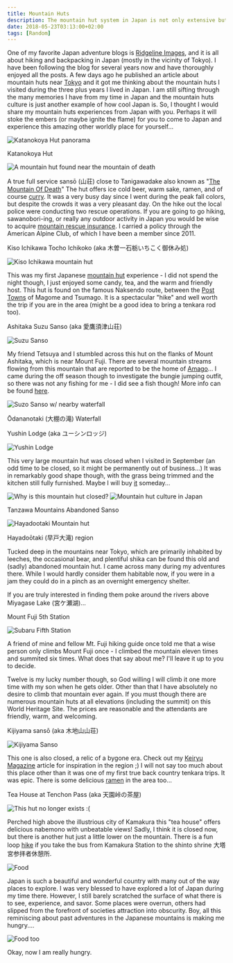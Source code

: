 ```yaml
---
title: Mountain Huts
description: The mountain hut system in Japan is not only extensive but also many can be quite luxurious...
date: 2018-05-23T03:13:00+02:00
tags: [Random]
---
```

<div class="text-lg mt-2">
<p class="mb-2">One of my favorite Japan adventure blogs is <a href="http://ridgelineimages.com" target="_blank" rel="noopener" class="text-red-500 hover:bg-red-500 hover:text-white">Ridgeline Images</a>, and it is all about hiking and backpacking in Japan (mostly in the vicinity of Tokyo). I have been following the blog for several years now and have thoroughly enjoyed all the posts. A few days ago he published an article about mountain huts near <a href="http://ridgelineimages.com/musings/tokyo-hiking-mountain-huts-to-stay-for-free/" target="_blank" rel="noopener" class="text-red-500 hover:bg-red-500 hover:text-white">Tokyo</a> and it got me thinking about the mountain huts I visited during the three plus years I lived in Japan. I am still sifting through the many memories I have from my time in Japan and the mountain huts culture is just another example of how cool Japan is. So, I thought I would share my mountain huts experiences from Japan with you. Perhaps it will stoke the embers (or maybe ignite the flame) for you to come to Japan and experience this amazing other worldly place for yourself...</p>

<img class="w-8/12 rounded-lg shadow-lg mx-auto" src="https://fallfish-tenkara-images.s3-us-west-1.amazonaws.com/FfT+-+Mountain+Huts/Japan-Mountain-Huts-Tenkara-Exploring-Katanokoya-Hut-panorama.jpg" alt="Katanokoya Hut panorama" />

<p class="font-bold text-lg">Katanokoya Hut</p>
<img class="w-8/12 rounded-lg shadow-lg mx-auto" src="https://fallfish-tenkara-images.s3-us-west-1.amazonaws.com/FfT+-+Mountain+Huts/Japan-Mountain-Huts-Tenkara-Exploring-Katanokoya-Hut.jpg" alt="A mountain hut found near the mountain of death" />

<p class="mt-2 mb-2">A true full service sansō (山荘) close to Tanigawadake also known as "<a href="https://www.fallfishtenkara.com/climbing-the-mountain-of-death/" target="_blank" rel="noopener" class="text-red-500 hover:bg-red-500 hover:text-white">The Mountain Of Death</a>" The hut offers ice cold beer, warm sake, ramen, and of course <a href="https://www.justonecookbook.com/pressure-cooker-japanese-curry/" target="_blank" rel="noopener" class="text-red-500 hover:bg-red-500 hover:text-white">curry</a>. It was a very busy day since I went during the peak fall colors, but despite the crowds it was a very pleasant day. On the hike out the local police were conducting two rescue operations. If you are going to go hiking, sawanobori-ing, or really any outdoor activity in Japan you would be wise to acquire <a href="http://ridgelineimages.com/musings/hiking-in-japan-why-insurance-matters/" target="_blank" rel="noopener" class="text-red-500 hover:bg-red-500 hover:text-white">mountain rescue insurance</a>. I carried a policy through the American Alpine Club, of which I have been a member since 2011.</p>

<p class="font-bold text-lg">Kiso Ichikawa Tocho Ichikoko (aka 木曽一石栃いちこく御休み処)</p>
<img class="w-8/12 rounded-lg shadow-lg mx-auto" src="https://fallfish-tenkara-images.s3-us-west-1.amazonaws.com/FfT+-+Mountain+Huts/Japan-Mountain-Huts-Tenkara-Exploring-Kiso-Ichikawa.jpg" alt="Kiso Ichikawa mountain hut" />

<p class="mt-2 mb-2">This was my first Japanese <a href="http://tumago.jp/blog/post-1050.html" target="_blank" rel="noopener" class="text-red-500 hover:bg-red-500 hover:text-white">mountain hut</a> experience - I did not spend the night though, I just enjoyed some candy, tea, and the warm and friendly host. This hut is found on the famous Naksendo route, between the <a href="https://donnykimball.com/kiso-valley-43cc25dc0179" target="_blank" rel="noopener" class="text-red-500 hover:bg-red-500 hover:text-white">Post Towns</a> of Magome and Tsumago. It is a spectacular "hike" and well worth the trip if you are in the area (might be a good idea to bring a tenkara rod too).</p>

<p class="font-bold text-lg">Ashitaka Suzu Sanso (aka 愛鷹須津山荘)</p>
<img class="w-8/12 rounded-lg shadow-lg mx-auto" src="https://fallfish-tenkara-images.s3-us-west-1.amazonaws.com/FfT+-+Mountain+Huts/Japan-Mountain-Huts-Tenkara-Exploring-Ashitaka-Suzu-Sanso.jpg" alt="Suzu Sanso" />

<p class="mt-2 mb-2">My friend Tetsuya and I stumbled across this hut on the flanks of Mount Ashitaka, which is near Mount Fuji. There are several mountain streams flowing from this mountain that are reported to be the home of <a href="https://www.fallfishtenkara.com/amago/" target="_blank" rel="noopener noreferrer" class="text-red-500 hover:bg-red-500 hover:text-white">Amago</a>... I came during the off season though to investigate the bungie jumping outfit, so there was not any fishing for me - I did see a fish though! More info can be found <a href="https://www.yamareco.com/modules/yamainfo/ptinfo.php?ptid=3709" target="_blank" rel="noopener" class="text-red-500 hover:bg-red-500 hover:text-white">here</a>.</p>

<img class="w-8/12 rounded-lg shadow-lg mx-auto" src="https://fallfish-tenkara-images.s3-us-west-1.amazonaws.com/FfT+-+Mountain+Huts/Japan-Mountain-Huts-Tenkara-Exploring-Ashitaka-Suzu-Sanso-waterfall.jpg" alt="Suzo Sanso w/ nearby waterfall" />
<p class="w-1/4 mx-auto text-sm italic mb-4">Ōdananotaki (大棚の滝) Waterfall</p>

<p class="font-bold text-lg">Yushin Lodge (aka ユーシンロッジ)</p>
<img class="w-8/12 rounded-lg shadow-lg mx-auto" src="https://fallfish-tenkara-images.s3-us-west-1.amazonaws.com/FfT+-+Mountain+Huts/Japan-Mountain-Huts-Tenkara-Exploring-Yushin-Lodge.jpg" alt="Yushin Lodge" />

<p class="mt-2 mb-2">This very large mountain hut was closed when I visited in September (an odd time to be closed, so it might be permanently out of business...) It was in remarkably good shape though, with the grass being trimmed and the kitchen still fully furnished. Maybe I will buy <a href="http://jp.zekkeijapan.com/article/index/748/?language=ja" target="_blank" rel="noopener" class="text-red-500 hover:bg-red-500 hover:text-white">it</a> someday...</p>

<img class="w-8/12 rounded-lg shadow-lg mx-auto" src="https://fallfish-tenkara-images.s3-us-west-1.amazonaws.com/FfT+-+Mountain+Huts/Japan-Mountain-Huts-Tenkara-Exploring-Yushin-Lodge-1.jpg" alt="Why is this mountain hut closed?" />

<img class="w-8/12 rounded-lg shadow-lg mx-auto" src="https://fallfish-tenkara-images.s3-us-west-1.amazonaws.com/FfT+-+Mountain+Huts/Japan-Mountain-Huts-Tenkara-Exploring-Yushin-Lodge-3.jpg" alt="Mountain hut culture in Japan" />

<p class="font-bold text-lg">Tanzawa Mountains Abandoned Sanso</p>
<img class="w-8/12 rounded-lg shadow-lg mx-auto" src="https://fallfish-tenkara-images.s3-us-west-1.amazonaws.com/FfT+-+Mountain+Huts/Japan-Mountain-Huts-Tenkara-Exploring-Abandoned-Hayadoo%CC%84taki.jpg" alt="Hayadootaki Mountain hut" />

<p class="w-1/4 mx-auto text-sm italic mb-4">Hayadoōtaki (早戸大滝) region</p>

<p class="mt-2 mb-2">Tucked deep in the mountains near Tokyo, which are primarily inhabited by leeches, the occasional bear, and plentiful shika can be found this old and (sadly) abandoned mountain hut. I came across many during my adventures there. While I would hardly consider them habitable now, if you were in a jam they could do in a pinch as an overnight emergency shelter.</p>

<p class="mt-2 mb-2">If you are truly interested in finding them poke around the rivers above Miyagase Lake (宮ケ瀬湖)...</p>

<p class="font-bold text-lg">Mount Fuji 5th Station</p>
<img class="w-8/12 rounded-lg shadow-lg mx-auto" src="https://fallfish-tenkara-images.s3-us-west-1.amazonaws.com/FfT+-+Mountain+Huts/Japan-Mountain-Huts-Tenkara-Exploring-Subaru-Fifth-Station.jpg" alt="Subaru Fifth Station" />

<p class="mt-2 mb-2">A friend of mine and fellow Mt. Fuji hiking guide once told me that a wise person only climbs Mount Fuji once - I climbed the mountain eleven times and summited six times. What does that say about me? I'll leave it up to you to decide.</p>

<p class="mt-2 mb-2">Twelve is my lucky number though, so God willing I will climb it one more time with my son when he gets older. Other than that I have absolutely no desire to climb that mountain ever again. If you must though there are numerous mountain huts at all elevations (including the summit) on this World Heritage Site. The prices are reasonable and the attendants are friendly, warm, and welcoming.</p>

<p class="font-bold text-lg">Kijiyama sansō (aka 木地山山荘)</p>
<img class="w-8/12 rounded-lg shadow-lg mx-auto" src="https://fallfish-tenkara-images.s3-us-west-1.amazonaws.com/FfT+-+Mountain+Huts/Japan-Mountain-Huts-Tenkara-Exploring-Kijiyama-sansoo.jpg" alt="Kijiyama Sanso" />

<p class="mt-2 mb-2">This one is also closed, a relic of a bygone era. Check out my <a href="https://www.fallfishtenkara.com/gallery/mountain-stream-magazine/" target="_blank" rel="noopener" class="text-red-500 hover:bg-red-500 hover:text-white">Keiryu Magazine</a> article for inspiration in the region ;) I will not say too much about this place other than it was one of my first true back country tenkara trips. It was epic. There is some delicious <a href="https://tabelog.com/en/yamagata/A0602/A060203/6007284/" target="_blank" rel="noopener" class="text-red-500 hover:bg-red-500 hover:text-white">ramen</a> in the area too...</p>

<p class="font-bold text-lg">Tea House at Tenchon Pass (aka 天園峠の茶屋)</p>
<img class="w-8/12 rounded-lg shadow-lg mx-auto" src="https://fallfish-tenkara-images.s3-us-west-1.amazonaws.com/FfT+-+Mountain+Huts/Japan-Mountain-Huts-Tenkara-Exploring-Tea-House-at-Tenchon-Pass.jpg" alt="This hut no longer exists :(" />

<p class="mt-2 mb-2">Perched high above the illustrious city of Kamakura this "tea house" offers delicious nabemono with unbeatable views! Sadly, I think it is closed now, but there is another hut just a little lower on the mountain. There is a fun loop <a href="https://goo.gl/maps/sWMN1cJ532u" target="_blank" rel="noopener" class="text-red-500 hover:bg-red-500 hover:text-white">hike</a> if you take the bus from Kamakura Station to the shinto shrine 大塔宮参拝者休憩所.</p>

<img class="w-8/12 rounded-lg shadow-lg mx-auto" src="https://fallfish-tenkara-images.s3-us-west-1.amazonaws.com/FfT+-+Mountain+Huts/Food.jpg" alt="Food" />

<p class="mt-2 mb-2">Japan is such a beautiful and wonderful country with many out of the way places to explore. I was very blessed to have explored a lot of Japan during my time there. However, I still barely scratched the surface of what there is to see, experience, and savor. Some places were overrun, others had slipped from the forefront of societies attraction into obscurity. Boy, all this reminiscing about past adventures in the Japanese mountains is making me hungry....</p>

<img class="w-8/12 rounded-lg shadow-lg mx-auto" src="https://fallfish-tenkara-images.s3-us-west-1.amazonaws.com/FfT+-+Mountain+Huts/breakfast-convenience+store-quick+fuel.jpg" alt="Food too" />

<p class="mt-2">Okay, now I am really hungry.</p>
</div>